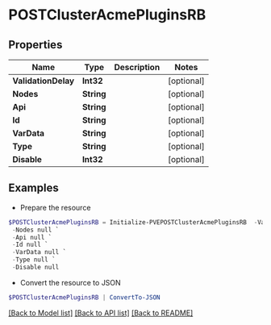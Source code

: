 # POSTClusterAcmePluginsRB
## Properties

Name | Type | Description | Notes
------------ | ------------- | ------------- | -------------
**ValidationDelay** | **Int32** |  | [optional] 
**Nodes** | **String** |  | [optional] 
**Api** | **String** |  | [optional] 
**Id** | **String** |  | [optional] 
**VarData** | **String** |  | [optional] 
**Type** | **String** |  | [optional] 
**Disable** | **Int32** |  | [optional] 

## Examples

- Prepare the resource
```powershell
$POSTClusterAcmePluginsRB = Initialize-PVEPOSTClusterAcmePluginsRB  -ValidationDelay null `
 -Nodes null `
 -Api null `
 -Id null `
 -VarData null `
 -Type null `
 -Disable null
```

- Convert the resource to JSON
```powershell
$POSTClusterAcmePluginsRB | ConvertTo-JSON
```

[[Back to Model list]](../README.md#documentation-for-models) [[Back to API list]](../README.md#documentation-for-api-endpoints) [[Back to README]](../README.md)


